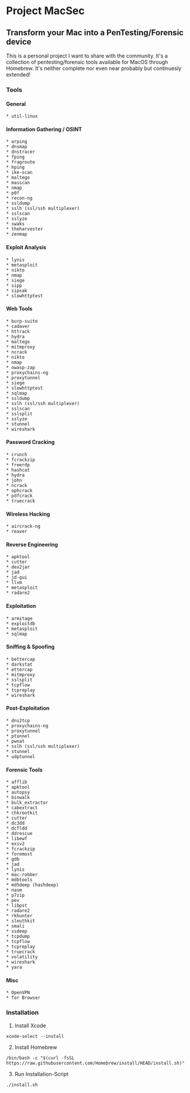 # Project MacSec

## Transform your Mac into a PenTesting/Forensic device

This is a personal project I want to share with the community. It's a collection of pentesting/forensic tools available for MacOS through Homebrew. 
It's neither complete nor even near probably but continuesly extended!

### Tools

#### General

	* util-linux

#### Information Gathering / OSINT

	* arping
	* dnsmap
	* dnstracer
	* fping
	* fragroute
	* hping
	* ike-scan
	* maltego
	* masscan
	* nmap
	* p0f
	* recon-ng
	* ssldump
	* sslh (ssl/ssh multiplexer)
	* sslscan
	* sslyze
	* swaks
	* theharvester
	* zenmap

#### Exploit Analysis

	* lynis
	* metasploit
	* nikto
	* nmap
	* siege
	* sipp
	* sipsak
	* slowhttptest

#### Web Tools

	* burp-suite
	* cadaver
	* httrack
	* hydra
	* maltego
	* mitmproxy
	* ncrack
	* nikto
	* nmap
	* owasp-zap
	* proxychains-ng
	* proxytunnel
	* siege
	* slowhttptest
	* sqlmap
	* ssldump
	* sslh (ssl/ssh multiplexer)
	* sslscan
	* sslsplit
	* sslyze
	* stunnel
	* wireshark

#### Password Cracking

	* crunch
	* fcrackzip
	* freerdp
	* hashcat
	* hydra
	* john
	* ncrack
	* ophcrack
	* pdfcrack
	* truecrack

#### Wireless Hacking

	* aircrack-ng
	* reaver

#### Reverse Engineering

	* apktool
	* cutter
	* dex2jar
	* jad
	* jd-gui
	* llvm
	* metasploit
	* radare2

#### Exploitation

	* armitage
	* exploitdb
	* metasploit
	* sqlmap

#### Sniffing & Spoofing

	* bettercap
	* darkstat
	* ettercap
	* mitmproxy
	* sslsplit
	* tcpflow
	* tcpreplay
	* wireshark
	
#### Post-Exploitation

	* dns2tcp
	* proxychains-ng
	* proxytunnel
	* ptunnel
	* pwnat
	* sslh (ssl/ssh multiplexer)
	* stunnel
	* udptunnel 

#### Forensic Tools

	* afflib
	* apktool
	* autopsy
	* binwalk
	* bulk_extractor
	* cabextract
	* chkrootkit
	* cutter
	* dc3dd
	* dcfldd
	* ddrescue
	* libewf
	* exiv2
	* fcrackzip
	* foremost
	* gdb
	* jad
	* lynis
	* mac-robber
	* mdbtools
	* md5deep (hashdeep)
	* nasm
	* p7zip
	* pev
	* libpst
	* radare2
	* rkhunter
	* sleuthkit
	* smali
	* ssdeep
	* tcpdump
	* tcpflow
	* tcpreplay
	* truecrack
	* volatility
	* wireshark
	* yara

#### Misc

	* OpenVPN
	* Tor Browser


### Installation

1) Install Xcode
```
xcode-select --install
```
2) Install Homebrew
```
/bin/bash -c "$(curl -fsSL https://raw.githubusercontent.com/Homebrew/install/HEAD/install.sh)"
```
3) Run Installation-Script
```
./install.sh
```